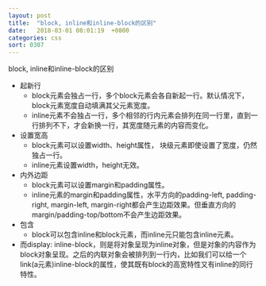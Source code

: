 ```yaml
---
layout: post
title:  "block, inline和inline-block的区别"
date:   2018-03-01 08:01:19  +0800
categories: css
sort: 0307
---
```


block, inline和inline-block的区别

- 起新行
  - block元素会独占一行，多个block元素会各自新起一行。默认情况下，block元素宽度自动填满其父元素宽度。
  - inline元素不会独占一行，多个相邻的行内元素会排列在同一行里，直到一行排列不下，才会新换一行，其宽度随元素的内容而变化。
- 设置宽高
  - block元素可以设置width、height属性， 块级元素即使设置了宽度，仍然独占一行。
  - inline元素设置width，height无效。
- 内外边距
  - block元素可以设置margin和padding属性。
  - inline元素的margin和padding属性，水平方向的padding-left, padding-right, margin-left, margin-right都会产生边距效果。但垂直方向的 margin/padding-top/bottom不会产生边距效果。
- 包含
  - block可以包含inline和block元素，而inline元只能包含inline元素。
- 而display: inline-block，则是将对象呈现为inline对象，但是对象的内容作为block对象呈现。之后的内联对象会被排列到一行内，比如我们可以给一个link(a元素)inline-block的属性，使其既有block的高宽特性又有inline的同行特性。